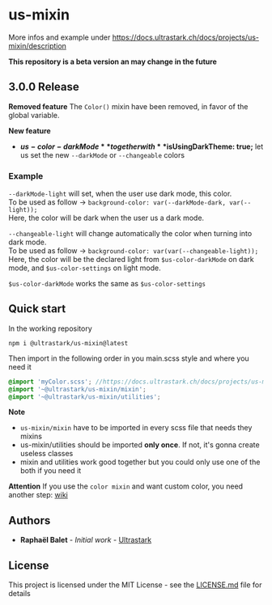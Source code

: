 # us-mixin

More infos and example under https://docs.ultrastark.ch/docs/projects/us-mixin/description

**This repository is a beta version an may change in the future**

## 3.0.0 Release
**Removed feature**
The `Color()` mixin have been removed, in favor of the global variable.

**New feature**
* **$us-color-darkMode** together with **$isUsingDarkTheme: true;** let us set the new `--darkMode` or `--changeable` colors

### Example
`--darkMode-light` will set, when the user use dark mode, this color.   
To be used as follow -> `background-color: var(--darkMode-dark, var(--light));`  
Here, the color will be dark when the user us a dark mode.

`--changeable-light` will change automatically the color when turning into dark mode.  
To be used as follow -> `background-color: var(var(--changeable-light));`  
Here, the color will be the declared light from `$us-color-darkMode` on dark mode, and `$us-color-settings` on light mode.

`$us-color-darkMode` works the same as `$us-color-settings`

## Quick start

In the working repository

```
npm i @ultrastark/us-mixin@latest
```

Then import in the following order in you main.scss style and where you need it

```scss
@import 'myColor.scss'; //https://docs.ultrastark.ch/docs/projects/us-mixin/classes/color#installing
@import '~@ultrastark/us-mixin/mixin';
@import '~@ultrastark/us-mixin/utilities';
```

**Note**
- `us-mixin/mixin` have to be imported in every scss file that needs they mixins
- us-mixin/utilities should be imported **only once**. If not, it's gonna create useless classes
- mixin and utilities work good together but you could only use one of the both if you need it

**Attention**
If you use the `color mixin` and want custom color, you need another step: [wiki](https://github.com/ultrastark/us-mixin/wiki/color)


## Authors

- **Raphaël Balet** - _Initial work_ - [Ultrastark](https://ultrastark.ch)

## License

This project is licensed under the MIT License - see the [LICENSE.md](LICENSE.md) file for details
